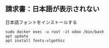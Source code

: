 ## 請求書：日本語が表示されない
日本語フォントをインストールする
```
sudo docker exec -u root -it odoo /bin/bash
apt update
apt install fonts-vlgothic
```

